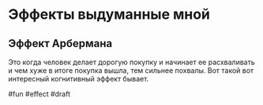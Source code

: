 # Эффекты выдуманные мной

## Эффект Арбермана
Это когда человек делает дорогую покупку и начинает ее расхваливать и чем хуже в итоге покупка вышла, тем сильнее похвалы. Вот такой вот интересный когнитивный эффект бывает.

#fun #effect
#draft